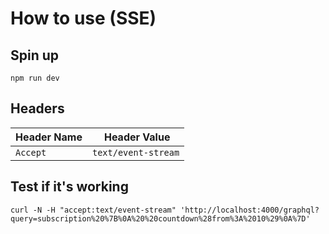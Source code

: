 # How to use (SSE)

## Spin up
```
npm run dev
```

## Headers

| Header Name | Header Value |
| ----------- | ------------ |
| `Accept` | `text/event-stream` |

## Test if it's working
```
curl -N -H "accept:text/event-stream" 'http://localhost:4000/graphql?query=subscription%20%7B%0A%20%20countdown%28from%3A%2010%29%0A%7D'
````
